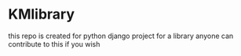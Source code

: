 # KMlibrary
this repo is created for python django project for a library anyone can contribute to this if you wish

